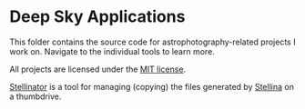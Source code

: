 # Deep Sky Applications

This folder contains the source code for astrophotography-related projects I work on. Navigate to the individual tools to learn more.

All projects are licensed under the [MIT license](../LICENSE).

[Stellinator](./Stellinator/README.md) is a tool for managing (copying) the files generated by [Stellina](https://vaonis.com/stellina) on a thumbdrive.
